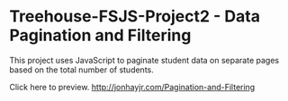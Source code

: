# Treehouse-FSJS-Project2 - Data Pagination and Filtering

This project uses JavaScript to paginate student data on separate pages based on the total number of students.

Click here to preview.
http://jonhayjr.com/Pagination-and-Filtering
